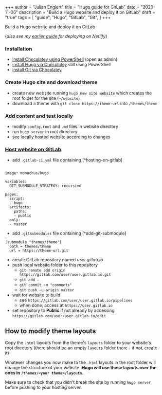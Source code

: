 +++
author = "Julian Englert"
title = "Hugo guide for GitLab"
date = "2020-11-06"
description = "Build a Hugo website and deploy it on GitLab"
draft = "true"
tags = [
"guide",
"Hugo",
"GitLab",
"Git",
]
+++

Build a Hugo website and deploy it on GitLab

(*also see my [earlier guide](/hugo-guide-netlify) for deploying on Netlify*)


### Installation
- [install Chocolatey using PowerShell](https://chocolatey.org/install) (open as admin)  <!--more-->
- [install Hugo via Chocolatey](https://gohugo.io/getting-started/installing/#chocolatey-windows) still using PowerShell 
- [install Git via Chocolatey](https://chocolatey.org/packages/git)

### Create Hugo site and download theme
- create new website running `hugo new site website` which creates the root folder for the site  (`~/website`)
- download a theme with `git clone https://theme-url` into `/themes/theme`

### Add content and test locally
- modify `config.toml` and `.md`  files in website directory
- run `hugo server` in root directory
- see locally hosted website according to changes

### [Host website on GitLab](https://gohugo.io/hosting-and-deployment/hosting-on-gitlab/)
- add `.gitlab-ci.yml` file containing [^hosting-on-gitlab]
```

image: monachus/hugo

variables:
  GIT_SUBMODULE_STRATEGY: recursive

pages:
  script:
  - hugo
  artifacts:
    paths:
    - public
  only:
  - master
```

- add `.gitsubmodules` file containing [^add-git-submodule]
```
[submodule "themes/theme"] 
  path = themes/theme 
  url = https://theme-url.git
```
 - create GitLab repository named *user.gitlab.io*
 - push local website folder to this repository
	 - `git remote add origin https://gitlab.com/user/user.gitlab.io.git`
	 - `git add .`
	 - `git commit -m "comments"`
	 - `git push -u origin master`
- wait for website to build 
	- see `https://gitlab.com/user/user.gitlab.io/pipelines`
	- when done, access at `https://user.gitlab.io`
- set repository to **Public** if not already by accessing `https://gitlab.com/user/user.gitlab.io/edit`

## How to modify theme layouts

Copy the `.html` layouts from the theme's `layouts` folder to your website's root directory (there should be an empty `layouts` folder there - if not, create it)

Whatever changes you now make to the `.html` layouts in the root folder will change the structure of your website. **Hugo will use these layouts over the ones in `/themes/<your theme>/layouts`.** 

Make sure to check that you didn't break the site by running `hugo server` before pushing to your hosting server.
